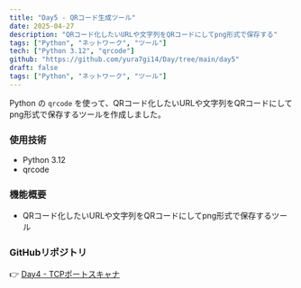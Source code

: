```yaml
---
title: "Day5 - QRコード生成ツール"
date: 2025-04-27
description: "QRコード化したいURLや文字列をQRコードにしてpng形式で保存する"
tags: ["Python", "ネットワーク", "ツール"]
tech: ["Python 3.12", "qrcode"]
github: "https://github.com/yura7gi14/Day/tree/main/day5"
draft: false
tags: ["Python", "ネットワーク", "ツール"]
---
```


Python の `qrcode` を使って、QRコード化したいURLや文字列をQRコードにしてpng形式で保存するツールを作成しました。

### 使用技術
- Python 3.12
- qrcode
### 機能概要
- QRコード化したいURLや文字列をQRコードにしてpng形式で保存するツール

### GitHubリポジトリ
👉 [Day4 - TCPポートスキャナ](https://github.com/yura7gi14/Day/tree/main/day5)

